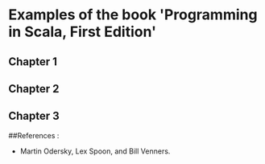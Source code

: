 Examples of the book 'Programming in Scala, First Edition'
==================================

## Chapter 1

## Chapter 2

## Chapter 3

##References :

* Martin Odersky, Lex Spoon, and Bill Venners.

